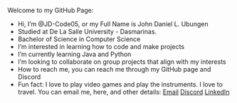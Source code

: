 Welcome to my GitHub Page:
- Hi, I’m @JD-Code05, or my Full Name is John Daniel L. Ubungen
- Studied at De La Salle University - Dasmarinas.
- Bachelor of Science in Computer Science
- I’m interested in learning how to code and make projects
- I’m currently learning Java and Python
- I’m looking to collaborate on group projects that align with my interests
- How to reach me, you can reach me through my GitHub page and Discord
- Fun fact: I love to play video games and play the instruments. I love to travel.
You can email me, here, and other details:
[Email](mailto:jdubungen805@gmailcom) 
[Discord](https://discord.com/users/748075055006744656)
[LinkedIn](https://www.linkedin.com/in/john-daniel-ubungen)

<!---
JD-Code05/JD-Code05 is a ✨ special ✨ repository because its `README.md` (this file) appears on your GitHub profile.
You can click the Preview link to take a look at your changes.
--->
